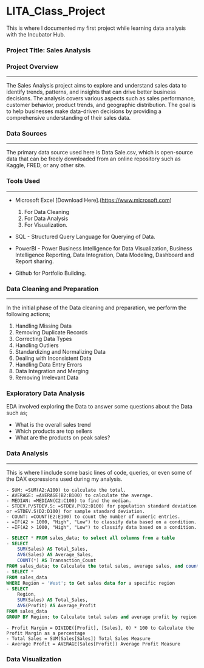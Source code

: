 # LITA_Class_Project

This is where I documented my first project while learning data analysis with the Incubator Hub.

### Project Title: Sales Analysis

### Project Overview
---
The Sales Analysis project aims to explore and understand sales data to identify trends, patterns, and insights that can drive better business decisions. The analysis covers various aspects such as sales performance, customer behavior, product trends, and geographic distribution. The goal is to help businesses make data-driven decisions by providing a comprehensive understanding of their sales data.

### Data Sources
---
The primary data source used here is Data Sale.csv, which is open-source data that can be freely downloaded from an online repository such as Kaggle, FRED, or any other site.

### Tools Used
---
- Microsoft Excel [Download Here].(https://www.microsoft.com)
    1. For Data Cleaning
    2. For Data Analysis
    3. For Visualization.
      
- SQL - Structured Query Language for Querying of Data.
- PowerBI - Power Business Intelligence for Data Visualization, Business Intelligence Reporting, Data Integration, Data Modeling, Dashboard and Report sharing.
- Github for Portfolio Building.

### Data Cleaning and Preparation
---
In the initial phase of the Data cleaning and preparation, we perform the following actions;
  1. Handling Missing Data
  2. Removing Duplicate Records
  3. Correcting Data Types
  4. Handling Outliers
  5. Standardizing and Normalizing Data
  6. Dealing with Inconsistent Data
  7. Handling Data Entry Errors
  8. Data Integration and Merging
  9. Removing Irrelevant Data

### Exploratory Data Analysis
EDA involved exploring the Data to answer some questions about the Data such as;
- What is the overall sales trend
- Which products are top sellers
- What are the products on peak sales?

### Data Analysis
---
This is where I include some basic lines of code, queries, or even some of the DAX expressions used during my analysis.

```Excel
- SUM: =SUM(A2:A100) to calculate the total.
- AVERAGE: =AVERAGE(B2:B100) to calculate the average.
- MEDIAN: =MEDIAN(C2:C100) to find the median.
- STDEV.P/STDEV.S: =STDEV.P(D2:D100) for population standard deviation or =STDEV.S(D2:D100) for sample standard deviation.
- COUNT: =COUNT(E2:E100) to count the number of numeric entries.
- =IF(A2 > 1000, "High", "Low") to classify data based on a condition.
- =IF(A2 > 1000, "High", "Low") to classify data based on a condition.
```

```SQL
- SELECT * FROM sales_data; to select all columns from a table
- SELECT 
    SUM(Sales) AS Total_Sales,
    AVG(Sales) AS Average_Sales,
    COUNT(*) AS Transaction_Count
FROM sales_data; to Calculate the total sales, average sales, and count of transactions
- SELECT *
FROM sales_data
WHERE Region = 'West'; to Get sales data for a specific region
- SELECT 
    Region, 
    SUM(Sales) AS Total_Sales, 
    AVG(Profit) AS Average_Profit
FROM sales_data
GROUP BY Region; to Calculate total sales and average profit by region
```

```PowerBI
- Profit Margin = DIVIDE([Profit], [Sales], 0) * 100 to Calculate the Profit Margin as a percentage
- Total Sales = SUM(Sales[Sales]) Total Sales Measure
- Average Profit = AVERAGE(Sales[Profit]) Average Profit Measure
```

### Data Visualization
